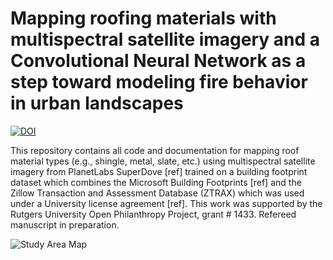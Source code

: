 # Mapping roofing materials with multispectral satellite imagery and a Convolutional Neural Network as a step toward modeling fire behavior in urban landscapes


[![DOI](https://zenodo.org/badge/842244431.svg)](https://doi.org/10.5281/zenodo.13972870)


This repository contains all code and documentation for mapping roof material types (e.g., shingle, metal, slate, etc.) using multispectral satellite imagery from PlanetLabs SuperDove [ref] trained on a building footprint dataset which combines the Microsoft Building Footprints [ref] and the Zillow Transaction and Assessment Database (ZTRAX) which was used under a University license agreement [ref]. This work was supported by the Rutgers University Open Philanthropy Project, grant # 1433. Refereed manuscript in preparation.

![Study Area Map](https://github.com/maxwellCcook/rooftop-mapping/blob/main/figures/Figure1_Study_Area.png)
